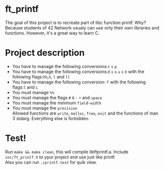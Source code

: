 # ft_printf
The goal of this project is to recreate part of libc function printf. Why? Because students of 42 Network usualy can use only their own libraries and functions. However, it's a great way to learn C. 

# Project description
- You have to manage the following conversions:`c` `s` `p`
- You have to manage the following conversions:`d` `i` `o` `u` `x` `X` with the following flags:`hh`,`h`, `l` and `ll`
- You have to manage the following conversion: `f` with the following flags:`l` and `L`
- You must manage `%%`
- You must manage the flags `#` `0` `-` `+` and `space`
- You must manage the minimum `field-width`
- You must manage the `precision`<br>
Allowed functions are `write`, `malloc`, `free`, `exit` and the functions of man 3 stdarg. Everything else is forbidden.

# Test!
Run `make && make clean`, this will compile libftprintf.a. Include `inc/ft_printf.h`  to ypur project and use just like printf. <br>Also you can run `./printf.test` for quik view.
